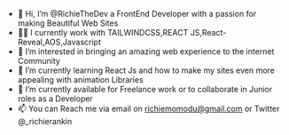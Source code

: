 - 👋 Hi, I’m @RichieTheDev a FrontEnd Developer with a passion for making Beautiful Web Sites
- 🙋‍♂️ I currently work with TAILWINDCSS,REACT JS,React-Reveal,AOS,Javascript 
- 👀 I’m interested in bringing an amazing web experience to the internet Community 
- 🌱 I’m currently learning React Js and how to make my sites even more appealing with animation Libraries
- 💞️ I’m currently available for Freelance work or to collaborate in Junior roles as a Developer 
- 📫 You can Reach me via email on richiemomodu@gmail.com or Twitter @_richierankin 

<!---
RichieTheDev/RichieTheDev is a ✨ special ✨ repository because its `README.md` (this file) appears on your GitHub profile.
You can click the Preview link to take a look at your changes.
--->
